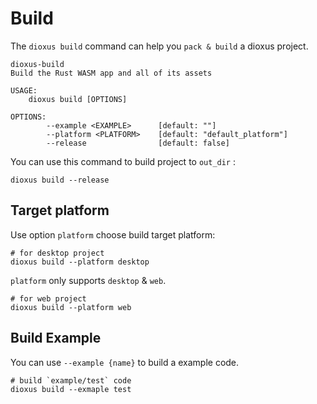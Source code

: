# Build

The `dioxus build` command can help you `pack & build` a dioxus project.

```
dioxus-build 
Build the Rust WASM app and all of its assets

USAGE:
    dioxus build [OPTIONS]

OPTIONS:
        --example <EXAMPLE>      [default: ""]
        --platform <PLATFORM>    [default: "default_platform"]
        --release                [default: false]
```

You can use this command to build project to `out_dir` :

```
dioxus build --release
```

## Target platform

Use option `platform` choose build target platform:

```
# for desktop project
dioxus build --platform desktop
```

`platform` only supports `desktop` & `web`.

```
# for web project
dioxus build --platform web
```

## Build Example

You can use `--example {name}` to build a example code.

```
# build `example/test` code
dioxus build --exmaple test
```